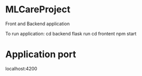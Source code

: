 # MLCareProject
Front and Backend application

To run application:
cd backend
flask run
cd frontent npm start

# Application port
localhost:4200
